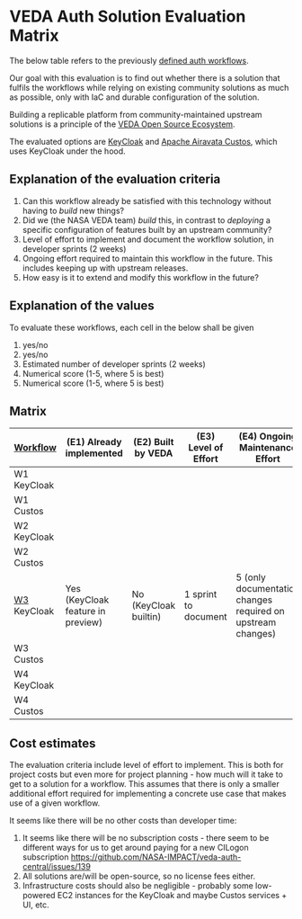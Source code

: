 # VEDA Auth Solution Evaluation Matrix

The below table refers to the previously [defined auth workflows](https://github.com/NASA-IMPACT/veda-auth-central/blob/main/docs/use-case-evaluation/workflows.md).

Our goal with this evaluation is to find out whether there is a solution that fulfils the workflows while relying on existing community solutions as much as possible,
only with IaC and durable configuration of the solution.

Building a replicable platform from community-maintained upstream solutions is a principle of the [VEDA Open Source Ecosystem](https://docs.openveda.cloud/open-source-ecosystem/).

The evaluated options are [KeyCloak](https://www.keycloak.org/) and [Apache Airavata Custos](https://airavata.apache.org/custos/), which uses KeyCloak under the hood.


## Explanation of the evaluation criteria

1. Can this workflow already be satisfied with this technology without having to *build* new things?
2. Did we (the NASA VEDA team) *build* this, in contrast to *deploying* a specific configuration of features built by an upstream community?
3. Level of effort to implement and document the workflow solution, in developer sprints (2 weeks)
4. Ongoing effort required to maintain this workflow in the future. This includes keeping up with upstream releases.
5. How easy is it to extend and modify this workflow in the future?


## Explanation of the values

To evaluate these workflows, each cell in the below shall be given

1. yes/no
2. yes/no
3. Estimated number of developer sprints (2 weeks)
4. Numerical score (1-5, where 5 is best)
5. Numerical score (1-5, where 5 is best)

## Matrix

| [Workflow](https://github.com/NASA-IMPACT/veda-auth-central/blob/main/docs/use-case-evaluation/workflows.md) | (E1) Already implemented | (E2) Built by VEDA | (E3) Level of Effort | (E4) Ongoing Maintenance Effort | (E5) Ease of future change | 
| - | - | - | - | - | - |
| W1 KeyCloak |  |  |  |  |  |  |
| W1 Custos |  |  |  |  |  |  |
| W2 KeyCloak |  |  |  |  |  |  |
| W2 Custos |  |  |  |  |  |  |
| [W3](https://docs.google.com/document/d/1Jbqj89mzKYCDRxNI5VQ1WYLWQVq_93hGW6XaSm11cGs/edit?tab=t.0#heading=h.was12i5zxbgb) KeyCloak | Yes (KeyCloak feature in preview) | No (KeyCloak builtin) | 1 sprint to document | 5 (only documentation changes required on upstream changes) | 5 (easy e.g. to expand list of permissions) |
| W3 Custos |  |  |  |  |  |  |
| W4 KeyCloak |  |  |  |  |  |  |
| W4 Custos |  |  |  |  |  |  |

## Cost estimates

The evaluation criteria include level of effort to implement. This is both for project costs but even more for project planning - how much will it take to get to a solution for a workflow. 
This assumes that there is only a smaller additional effort required for implementing a concrete use case that makes use of a given workflow.

It seems like there will be no other costs than developer time:
1. It seems like there will be no subscription costs - there seem to be different ways for us to get around paying for a new CILogon subscription https://github.com/NASA-IMPACT/veda-auth-central/issues/139
2. All solutions are/will be open-source, so no license fees either.
3. Infrastructure costs should also be negligible - probably some low-powered EC2 instances for the KeyCloak and maybe Custos services + UI, etc.
